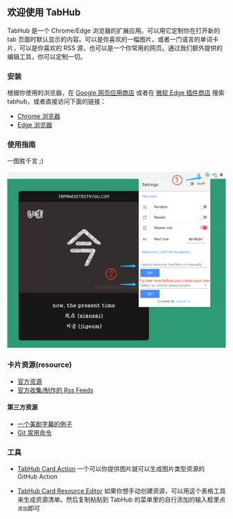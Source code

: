 ## 欢迎使用 TabHub

TabHub 是一个 Chrome/Edge 浏览器的扩展应用。可以用它定制你在打开新的 tab 页面时默认显示的内容。可以是你喜欢的一幅图片，或者一门语言的单词卡片，可以是你喜欢的 RSS 源，也可以是一个你常用的网页。通过我们额外提供的编辑工具，你可以定制一切。

### 安装

根据你使用的浏览器，在 [Google 网页应用商店](https://chrome.google.com/webstore/category/extensions) 或者在 [微软 Edge 插件商店](https://microsoftedge.microsoft.com/addons/Microsoft-Edge-Extensions-Home) 搜索 tabhub，或者直接访问下面的链接：

* [Chrome 浏览器](https://chrome.google.com/webstore/detail/tabhub/eolilpdjccnmkecllnlpomoaommkcdkb)
* [Edge 浏览器](https://microsoftedge.microsoft.com/addons/detail/tabhub/lfdmjefnjlbniodnbgjmadjdjgcofdef)

### 使用指南

一图胜千言 ;)

![alt text](https://raw.githubusercontent.com/tabhub/cards/master/help/guide/images/welcome.png "TabHub Usage")


### 卡片资源(resource)

* [官方资源](https://github.com/tabhub/cards)
* [官方收集/制作的 Rss Feeds](https://github.com/tabhub/rss-feeds)

#### 第三方资源

* [一个美剧字幕的例子](https://github.com/MeiJuMi/subtitle-cards)
* [Git 常用命令](https://github.com/gitx-io/git-cheatsheet-card)

### 工具

* [TabHub Card Action](https://github.com/tabhub/tabhub-card-action) 一个可以你提供图片就可以生成图片类型资源的 GitHub Action

* [TabHub Card Resource Editor](https://tabhub.io/editor/) 如果你想手动创建资源，可以用这个表格工具来生成资源清单。然后复制粘贴到 TabHub 的菜单里的自行添加的输入框里点`添加`即可
